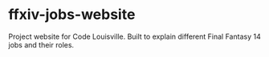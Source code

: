 # ffxiv-jobs-website

Project website for Code Louisville. Built to explain different Final Fantasy 14 jobs and their roles.
